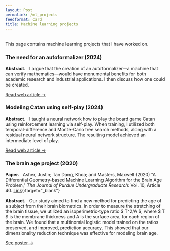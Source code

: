 ```yaml
---
layout: Post
permalink: /ml_projects
feedformat: card
title: Machine learning projects
---
```

<br/>
This page contains machine learning projects that I have worked on.

### The need for an autoformalizer (2024)

**Abstract.** &nbsp; I argue that the creation of an autoformalizer—a machine that can verify mathematics—would have monumental benefits for both academic research and industrial applications. I then discuss how one could be created.

<p class="meta-title"><a href="/https://justinasher.me/the_need_for_an_autoformalizer">Read web article →</a></p>


### Modeling Catan using self-play (2024)

**Abstract.** &nbsp; I taught a neural network how to play the board game Catan using reinforcement learning via self-play. When training, I utilized both temporal-difference and Monte-Carlo tree search methods, along with a residual neural network structure. The resulting model achieved an intermediate level of play.

<p class="meta-title"><a href="/catan_rl">Read web article →</a></p>


### The brain age project (2020)

**Paper.** &nbsp; Asher, Justin; Tan Dang, Khoa; and Masters, Maxwell (2020) "A Differential Geometry-based Machine Learning Algorithm for the Brain Age Problem," *The Journal of Purdue Undergraduate Research*: Vol. 10, Article 40. [Link](https://docs.lib.purdue.edu/jpur/vol10/iss1/40/){:target="_blank"} 

**Abstract.** &nbsp; Our study aimed to find a new method for predicting the age of a subject from their brain biometrics. In order to measure the stretching of the brain tissue, we utilized an isoperimetric-type ratio $ T^2/A $, where $ T $ is the membrane thickness and A is the surface area, for each region of the brain. We found that a multinomial logistic model trained on the ratios preserved, and improved, prediction accuracy. This showed that our dimensionality reduction technique was effective for modeling brain age. 

<p class="meta-title"><a href="/brain_age_project">See poster →</a></p>